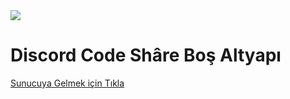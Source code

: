 <img src="https://cdn.discordapp.com/attachments/634056820394295306/655892630651273247/20191130_004133.gif">

<h1>Discord Code Shâre Boş Altyapı</h1>

<a href="https://discord.gg/jFRUhva">
  Sunucuya Gelmek için Tıkla </a>
  

